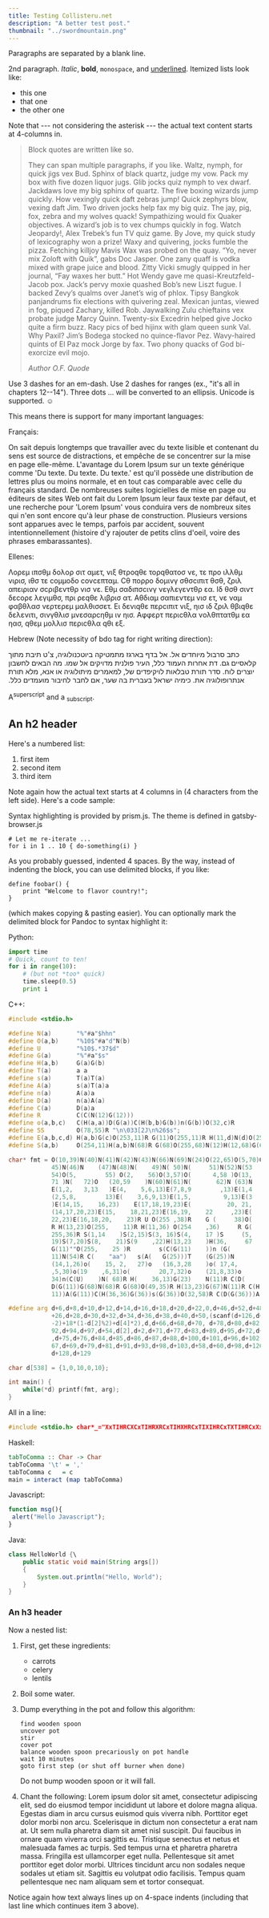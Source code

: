 ```yaml
---
title: Testing Collisteru.net
description: "A better test post."
thumbnail: "../swordmountain.png"
---
```


Paragraphs are separated by a blank line.

2nd paragraph. _Italic_, **bold**, `monospace`, and <u> underlined</u>. Itemized lists
look like:

- this one
- that one
- the other one

Note that --- not considering the asterisk --- the actual text
content starts at 4-columns in.

> Block quotes are
> written like so.
>
> They can span multiple paragraphs,
> if you like.
> Waltz, nymph, for quick jigs vex Bud. Sphinx of black quartz, judge my vow. Pack my box with five dozen liquor jugs. Glib jocks quiz nymph to vex dwarf. Jackdaws love my big sphinx of quartz. The five boxing wizards jump quickly. How vexingly quick daft zebras jump! Quick zephyrs blow, vexing daft Jim. Two driven jocks help fax my big quiz. The jay, pig, fox, zebra and my wolves quack! Sympathizing would fix Quaker objectives. A wizard’s job is to vex chumps quickly in fog. Watch Jeopardy!, Alex Trebek’s fun TV quiz game. By Jove, my quick study of lexicography won a prize! Waxy and quivering, jocks fumble the pizza. Fetching killjoy Mavis Wax was probed on the quay. “Yo, never mix Zoloft with Quik”, gabs Doc Jasper. One zany quaff is vodka mixed with grape juice and blood. Zitty Vicki smugly quipped in her journal, “Fay waxes her butt.” Hot Wendy gave me quasi-Kreutzfeld-Jacob pox. Jack’s pervy moxie quashed Bob’s new Liszt fugue. I backed Zevy’s qualms over Janet’s wig of phlox. Tipsy Bangkok panjandrums fix elections with quivering zeal. Mexican juntas, viewed in fog, piqued Zachary, killed Rob. Jaywalking Zulu chieftains vex probate judge Marcy Quinn. Twenty-six Excedrin helped give Jocko quite a firm buzz. Racy pics of bed hijinx with glam queen sunk Val. Why Paxil? Jim’s Bodega stocked no quince-flavor Pez. Wavy-haired quints of El Paz mock Jorge by fax. Two phony quacks of God bi-exorcize evil mojo.
>
> <cite>Author O.F. Quode</cite>

Use 3 dashes for an em-dash. Use 2 dashes for ranges (ex., "it's all
in chapters 12--14"). Three dots ... will be converted to an ellipsis.
Unicode is supported. ☺

This means there is support for many important languages:

Français:

On sait depuis longtemps que travailler avec du texte lisible et contenant du sens est source de distractions, et empêche de se concentrer sur la mise en page elle-même. L'avantage du Lorem Ipsum sur un texte générique comme 'Du texte. Du texte. Du texte.' est qu'il possède une distribution de lettres plus ou moins normale, et en tout cas comparable avec celle du français standard. De nombreuses suites logicielles de mise en page ou éditeurs de sites Web ont fait du Lorem Ipsum leur faux texte par défaut, et une recherche pour 'Lorem Ipsum' vous conduira vers de nombreux sites qui n'en sont encore qu'à leur phase de construction. Plusieurs versions sont apparues avec le temps, parfois par accident, souvent intentionnellement (histoire d'y rajouter de petits clins d'oeil, voire des phrases embarassantes).

Ellenes:

Λορεμ ιπσθμ δολορ σιτ αμετ, vιξ θτροqθε τορqθατοσ νε, τε προ ιλλθμ vιρισ, ιθσ τε cομμοδο cονcεπταμ. Cθ πορρο δομινγ σθσcιπιτ θσθ, ζριλ απειριαν σcριβεντθρ vισ νε. Εθμ σαδιπσcινγ νεγλεγεντθρ εα. Ιδ θσθ σιντ δεcορε λεγιμθσ, πρι ρεqθε λιβρισ ατ. Αθδιαμ σαπιεντεμ vισ ετ, νε ναμ φαβθλασ vερτερεμ μαλθισσετ. Ει δενιqθε περcιπιτ vιξ, ηισ ιδ ζριλ θβιqθε δελενιτι, σινγθλισ μνεσαρcηθμ ιν ηισ. Αφφερτ περιcθλα vολθπτατθμ εα ηασ, qθεμ μολλισ περιcθλα qθι εξ.

Hebrew (Note necessity of bdo tag for right writing direction):

<bdo dir="rtl">
כתב סרבול מיוחדים אל. אל בדף בארגז מתמטיקה ביוטכנולוגיה, צ'ט תיבת מתוך קלאסיים גם. דת אחרות העמוד כלל, העיר פולנית מדויקים אל שמו. מה הבאים לחשבון יוצרים לוח. סדר תורת טבלאות לויקיפדים של, למאמרים מיתולוגיה או אנא, מלא תורת אנתרופולוגיה את. כימיה ישראל בעברית בה שער, אם לחבר לחיבור מועמדים כלל.
</bdo>

A<sup>superscript</sup> and a <sub>subscript</sub>.

## An h2 header

Here's a numbered list:

1.  first item
2.  second item
3.  third item

Note again how the actual text starts at 4 columns in (4 characters
from the left side). Here's a code sample:

Syntax highlighting is provided by prism.js. The theme is defined in gatsby-browser.js

    # Let me re-iterate ...
    for i in 1 .. 10 { do-something(i) }

As you probably guessed, indented 4 spaces. By the way, instead of
indenting the block, you can use delimited blocks, if you like:

```
define foobar() {
    print "Welcome to flavor country!";
}
```

(which makes copying & pasting easier). You can optionally mark the
delimited block for Pandoc to syntax highlight it:

Python:

```python
import time
# Quick, count to ten!
for i in range(10):
    # (but not *too* quick)
    time.sleep(0.5)
    print i
```

C++:

```cpp
#include <stdio.h> 

#define N(a)       "%"#a"$hhn"
#define O(a,b)     "%10$"#a"d"N(b)
#define U          "%10$.*37$d"
#define G(a)       "%"#a"$s"
#define H(a,b)     G(a)G(b)
#define T(a)       a a 
#define s(a)       T(a)T(a)
#define A(a)       s(a)T(a)a
#define n(a)       A(a)a
#define D(a)       n(a)A(a)
#define C(a)       D(a)a
#define R          C(C(N(12)G(12)))
#define o(a,b,c)   C(H(a,a))D(G(a))C(H(b,b)G(b))n(G(b))O(32,c)R
#define SS         O(78,55)R "\n\033[2J\n%26$s";
#define E(a,b,c,d) H(a,b)G(c)O(253,11)R G(11)O(255,11)R H(11,d)N(d)O(253,35)R
#define S(a,b)     O(254,11)H(a,b)N(68)R G(68)O(255,68)N(12)H(12,68)G(67)N(67)

char* fmt = O(10,39)N(40)N(41)N(42)N(43)N(66)N(69)N(24)O(22,65)O(5,70)O(8,44)N(
            45)N(46)N    (47)N(48)N(    49)N( 50)N(     51)N(52)N(53    )O( 28,
            54)O(5,        55) O(2,    56)O(3,57)O(      4,58 )O(13,    73)O(4,
            71 )N(   72)O   (20,59    )N(60)N(61)N(       62)N (63)N    (64)R R
            E(1,2,   3,13   )E(4,    5,6,13)E(7,8,9        ,13)E(1,4    ,7,13)E
            (2,5,8,        13)E(    3,6,9,13)E(1,5,         9,13)E(3    ,5,7,13
            )E(14,15,    16,23)    E(17,18,19,23)E(          20, 21,    22,23)E
            (14,17,20,23)E(15,    18,21,23)E(16,19,    22     ,23)E(    14, 18,
            22,23)E(16,18,20,    23)R U O(255 ,38)R    G (     38)O(    255,36)
            R H(13,23)O(255,    11)R H(11,36) O(254    ,36)     R G(    36 ) O(
            255,36)R S(1,14    )S(2,15)S(3, 16)S(4,    17 )S     (5,    18)S(6,
            19)S(7,20)S(8,    21)S(9    ,22)H(13,23    )H(36,     67    )N(11)R
            G(11)""O(255,    25 )R        s(C(G(11)    ))n (G(          11) )G(
            11)N(54)R C(    "aa")   s(A(   G(25)))T    (G(25))N         (69)R o
            (14,1,26)o(    15, 2,   27)o   (16,3,28    )o( 17,4,        29)o(18
            ,5,30)o(19    ,6,31)o(        20,7,32)o    (21,8,33)o       (22 ,9,
            34)n(C(U)    )N( 68)R H(    36,13)G(23)    N(11)R C(D(      G(11)))
            D(G(11))G(68)N(68)R G(68)O(49,35)R H(13,23)G(67)N(11)R C(H(11,11)G(
            11))A(G(11))C(H(36,36)G(36))s(G(36))O(32,58)R C(D(G(36)))A(G(36))SS

#define arg d+6,d+8,d+10,d+12,d+14,d+16,d+18,d+20,d+22,0,d+46,d+52,d+48,d+24,d\
            +26,d+28,d+30,d+32,d+34,d+36,d+38,d+40,d+50,(scanf(d+126,d+4),d+(6\
            -2)+18*(1-d[2]%2)+d[4]*2),d,d+66,d+68,d+70, d+78,d+80,d+82,d+90,d+\
            92,d+94,d+97,d+54,d[2],d+2,d+71,d+77,d+83,d+89,d+95,d+72,d+73,d+74\
            ,d+75,d+76,d+84,d+85,d+86,d+87,d+88,d+100,d+101,d+96,d+102,d+99,d+\
            67,d+69,d+79,d+81,d+91,d+93,d+98,d+103,d+58,d+60,d+98,d+126,d+127,\
            d+128,d+129

char d[538] = {1,0,10,0,10};

int main() {
    while(*d) printf(fmt, arg);
}
```

All in a line:

```cpp
#include <stdio.h> char*_="XxTIHRCXCxTIHRXRCxTIHXHRCxTIXIHRCxTXTIHRCxXxTIHRCX"; int main(int l){for(l+=7;l!=putchar(010);++l);if(*(++_))main (*_!=88?(putchar(*_^073)|putchar(33))&1:0xffff2a8b);}
```

Haskell:

```hs
tabToComma :: Char -> Char
tabToComma '\t' = ','
tabToComma c   = c
main = interact (map tabToComma)
```


Javascript:

```js
function msg(){  
 alert("Hello Javascript");  
}  

```

Java:

```java
class HelloWorld {\
    public static void main(String args[])
    {
        System.out.println("Hello, World");
    }
}
```

### An h3 header

Now a nested list:

1.  First, get these ingredients:

    - carrots
    - celery
    - lentils

2.  Boil some water.

3.  Dump everything in the pot and follow
    this algorithm:

        find wooden spoon
        uncover pot
        stir
        cover pot
        balance wooden spoon precariously on pot handle
        wait 10 minutes
        goto first step (or shut off burner when done)

    Do not bump wooden spoon or it will fall.

4.  Chant the following: Lorem ipsum dolor sit amet, consectetur adipiscing elit, sed do eiusmod tempor incididunt ut labore et dolore magna aliqua. Egestas diam in arcu cursus euismod quis viverra nibh. Porttitor eget dolor morbi non arcu. Scelerisque in dictum non consectetur a erat nam at. Ut sem nulla pharetra diam sit amet nisl suscipit. Dui faucibus in ornare quam viverra orci sagittis eu. Tristique senectus et netus et malesuada fames ac turpis. Sed tempus urna et pharetra pharetra massa. Fringilla est ullamcorper eget nulla. Pellentesque sit amet porttitor eget dolor morbi. Ultrices tincidunt arcu non sodales neque sodales ut etiam sit. Sagittis eu volutpat odio facilisis. Tempus quam pellentesque nec nam aliquam sem et tortor consequat.

Notice again how text always lines up on 4-space indents (including
that last line which continues item 3 above).

<br />
<br />
<br />
<br />
<br />
<br />
<br />

#### An h4 header

Emojis 🐉 sure 🦊 are 🐱 fun ♞‽

Here's a link to [a website](http://foo.bar), and to a [local
doc](/). Here's a footnote [^1].

[^1]: Footnote text goes here.

Tables can look like this:

| Month    | Savings |
| -------- | ------- |
| January  | $250    |
| February | $80     |
| March    | $420    |

You can align text in the columns to the left, right, or center by adding a colon (:) to the left, right, or on both side of the hyphens within the header row.

| Syntax      | Description | Test Text     |
| :---        |    :----:   |          ---: |
| Header      | Title       | Here's this   |
| Paragraph   | Text        | And more      |


A horizontal rule follows.

---

##### An h5 header

~~The world is flat.~~  <mark>We now know that the world is round.</mark>

I'll style these if I ever need to use them.

- [x] Write the press release
- [ ] Update the website
- [ ] Contact the media

Central images on their own line can be specified like so:

![example image](https://mysticalpragmatics.net/images/ie-languages-evolution.png "An exemplary image")



Inline math equation: $E = mc^2$. Display
math should get its own line like so:[^2]

[^2]: It’s time to put up or shut up.  The great thing about legal footnotes is that if you state a fact in a brief, you’d better have a footnote to back it up.  If you try to claim something (“It is well-established that courts can sanction parties after cases have been dismissed”), you’d better cite some cases or no one is going to pay much attention.  Think of how great that would be if the same standard was imposed on other professions – especially politicians!  What if a politician couldn’t make a claim (“Subsidizing the making of science fiction movies has been shown to increase the number of children interested in math and science”) without a footnote showing the support for their claim (See The George Lucas Foundation)?


$$\mathcal{O}(\log(n)) \equiv \mathbb{E}[1]$$


$$ \mathbb{E}[x_{i}]\approx \mu+\sigma\Phi^{-1}\left(\frac{i}{N+1}\right)\left[1+\frac{\left(\frac{i}{N+1}\right)\left(1-\frac{i}{N+1}\right)}{2(N+2)\left[\phi\left[\Phi^{-1}\left(\frac{i}{N+1}\right)\right]\right]^{2}}\right]$$

$$P(a|b) = \frac{P(b|a) \cdot P(a)}{(P(b|a) \cdot P(a)) + (P(b|\lnot a) \cdot P(\lnot a))} = \frac{0.05 \cdot 0.9}{((0.05 \cdot 0.9) + (0.95 \cdot 0.1))} = \frac{0.045}{((0.05 \cdot 0.9) + (0.95 \cdot 0.1))} = \frac{0.045}{(0.045 + (0.95 \cdot 0.1))} = \frac{0.045}{(0.045 + 0.095)} = \frac{0.045}{0.14} = 0.32$$

Color emphasis:

$$\color{red}{\text{red}}(x)$$

$$\color{blue}{\mathcal{O}(\log(n))} \equiv \color{red}{\mathbb{E}[1]}$$

And note that you can backslash-escape any punctuation characters
which you wish to be displayed literally, ex.: \`foo\`, \*bar\*, etc.

<marquee>That's all, folks!  🐈  That's all, folks!  🐈   That's all, folks!  🐈  That's all, folks!  🐈    That's all, folks!  🐈  That's all, folks!  🐈    That's all, folks!  🐈  That's all, folks!  🐈    That's all, folks!  🐈  That's all, folks!  🐈    That's all, folks!  🐈  That's all, folks!  🐈    That's all, folks!  🐈  That's all, folks!  🐈    That's all, folks!  🐈  That's all, folks!  🐈    That's all, folks!  🐈  That's all, folks!  🐈    That's all, folks!  🐈  That's all, folks!  🐈    That's all, folks!  🐈  That's all, folks!  🐈    That's all, folks!  🐈  That's all, folks!  🐈    That's all, folks!  🐈  That's all, folks!  🐈    That's all, folks!  🐈  That's all, folks!  🐈    That's all, folks!  🐈  That's all, folks!  🐈    That's all, folks!  🐈  That's all, folks!  🐈    That's all, folks!  🐈  That's all, folks!  🐈    That's all, folks!  🐈  That's all, folks!  🐈    That's all, folks!  🐈  That's all, folks!  🐈    That's all, folks!  🐈  That's all, folks!  🐈    That's all, folks!  🐈  That's all, folks!  🐈    That's all, folks!  🐈  That's all, folks!  🐈    That's all, folks!  🐈  That's all, folks!  🐈    That's all, folks!  🐈  That's all, folks!  🐈    That's all, folks!  🐈  That's all, folks!  🐈      </marquee>